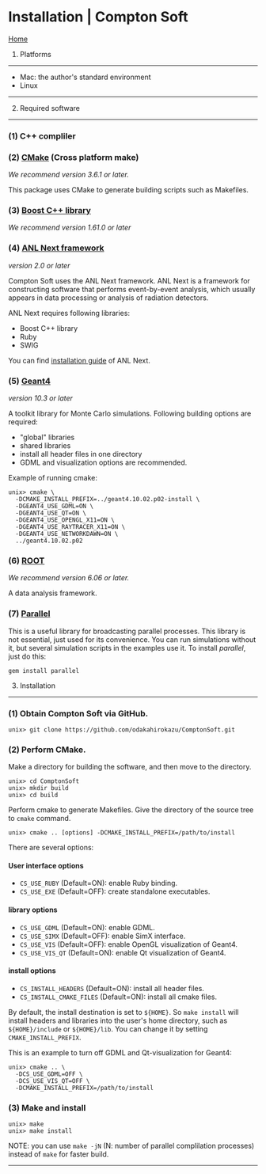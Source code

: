 Installation | Compton Soft
================================================================

[Home](../README.md)

 1. Platforms
----------------------------------------------------------------

- Mac: the author's standard environment
- Linux

----

 2. Required software
----------------------------------------------------------------

### (1) C++ compliler

### (2) [CMake](http://www.cmake.org/) (Cross platform make)
*We recommend version 3.6.1 or later.*

This package uses CMake to generate building scripts such as Makefiles.

### (3) [Boost C++ library](http://www.boost.org/)
*We recommend version 1.61.0 or later*

### (4) [ANL Next framework](http://www.astro.isas.jaxa.jp/~odaka/anlnext/)
*version 2.0 or later*

Compton Soft uses the ANL Next framework. ANL Next is a framework for
constructing software that performs event-by-event analysis, which usually
appears in data processing or analysis of radiation detectors.

ANL Next requires following libraries:

- Boost C++ library
- Ruby
- SWIG

You can find
[installation guide](https://github.com/odakahirokazu/ANLNext#readme)
of ANL Next.

### (5) [Geant4](http://geant4.cern.ch/)
*version 10.3 or later*

A toolkit library for Monte Carlo simulations.
Following building options are required:

- "global" libraries
- shared libraries
- install all header files in one directory
- GDML and visualization options are recommended.

Example of running cmake:

    unix> cmake \
      -DCMAKE_INSTALL_PREFIX=../geant4.10.02.p02-install \
      -DGEANT4_USE_GDML=ON \
      -DGEANT4_USE_QT=ON \
      -DGEANT4_USE_OPENGL_X11=ON \
      -DGEANT4_USE_RAYTRACER_X11=ON \
      -DGEANT4_USE_NETWORKDAWN=ON \
      ../geant4.10.02.p02

### (6) [ROOT](http://root.cern.ch/)
*We recommend version 6.06 or later.*

A data analysis framework.

### (7) [Parallel](https://github.com/grosser/parallel/)

This is a useful library for broadcasting parallel processes.
This library is not essential, just used for its convenience.
You can run simulations without it, but several simulation
scripts in the examples use it.
To install *parallel*, just do this:

    gem install parallel


3. Installation
----------------------------------------------------------------

### (1) Obtain Compton Soft via GitHub.

    unix> git clone https://github.com/odakahirokazu/ComptonSoft.git

### (2) Perform CMake.

Make a directory for building the software, and then move to the
directory.

    unix> cd ComptonSoft
    unix> mkdir build
    unix> cd build

Perform cmake to generate Makefiles. Give the directory of the source
tree to `cmake` command.

    unix> cmake .. [options] -DCMAKE_INSTALL_PREFIX=/path/to/install

There are several options:

#### User interface options
- `CS_USE_RUBY`    (Default=ON):  enable Ruby binding.
- `CS_USE_EXE`     (Default=OFF): create standalone executables.

#### library options
- `CS_USE_GDML`    (Default=ON): enable GDML.
- `CS_USE_SIMX`    (Default=OFF): enable SimX interface.
- `CS_USE_VIS`     (Default=OFF): enable OpenGL visualization of Geant4.
- `CS_USE_VIS_QT`  (Default=ON): enable Qt visualization of Geant4.

#### install options
- `CS_INSTALL_HEADERS` (Default=ON): install all header files.
- `CS_INSTALL_CMAKE_FILES` (Default=ON): install all cmake files.

By default, the install destination is set to `${HOME}`.
So `make install` will install headers and libraries into the user's home
directory, such as
`${HOME}/include` or `${HOME}/lib`. You can change it by setting
`CMAKE_INSTALL_PREFIX`.

This is an example to turn off GDML and Qt-visualization for Geant4:

    unix> cmake .. \
      -DCS_USE_GDML=OFF \
      -DCS_USE_VIS_QT=OFF \
      -DCMAKE_INSTALL_PREFIX=/path/to/install

### (3) Make and install

    unix> make
    unix> make install

NOTE: you can use `make -jN` (N: number of parallel complilation
processes) instead of `make` for faster build.

****************************************************************
